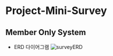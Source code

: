 # Project-Mini-Survey

## Member Only System

- ERD 다이어그램
  ![surveyERD](https://github.com/user-attachments/assets/e02abbcd-f281-4e4e-a7da-b77a7bf08176)
